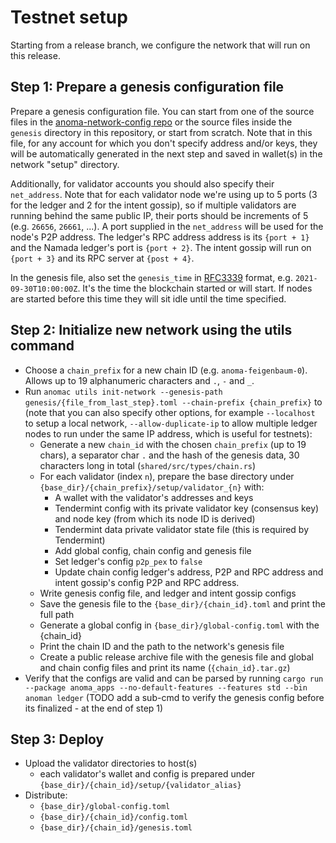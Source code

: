 # Testnet setup

Starting from a release branch, we configure the network that will run on this release.

## Step 1: Prepare a genesis configuration file

Prepare a genesis configuration file. You can start from one of the source files in the [anoma-network-config repo](https://github.com/heliaxdev/anoma-network-config/tree/master/src) or the source files inside the `genesis` directory in this repository, or start from scratch. Note that in this file, for any account for which you don't specify address and/or keys, they will be automatically generated in the next step and saved in wallet(s) in the network "setup" directory.

Additionally, for validator accounts you should also specify their `net_address`. Note that for each validator node we're using up to 5 ports (3 for the ledger and 2 for the intent gossip), so if multiple validators are running behind the same public IP, their ports should be increments of 5 (e.g. `26656`, `26661`, ...). A port supplied in the `net_address` will be used for the node's P2P address. The ledger's RPC address address is its `{port + 1}` and the Namada ledger's port is `{port + 2}`. The intent gossip will run on `{port + 3}` and its RPC server at `{post + 4}`.

In the genesis file, also set the `genesis_time` in [RFC3339](https://www.ietf.org/rfc/rfc3339.txt) format, e.g. `2021-09-30T10:00:00Z`. It's the time the blockchain started or will start. If nodes are started before this time they will sit idle until the time specified.

## Step 2: Initialize new network using the utils command

- Choose a `chain_prefix` for a new chain ID (e.g. `anoma-feigenbaum-0`). Allows up to 19 alphanumeric characters and `.`, `-` and `_`.
- Run `anomac utils init-network --genesis-path genesis/{file_from_last_step}.toml --chain-prefix {chain_prefix}` to (note that you can also specify other options, for example `--localhost` to setup a local network, `--allow-duplicate-ip` to allow multiple ledger nodes to run under the same IP address, which is useful for testnets):
  - Generate a new `chain_id` with the chosen `chain_prefix` (up to 19 chars), a separator char `.` and the hash of the genesis data, 30 characters long in total (`shared/src/types/chain.rs`)
  - For each validator (index `n`), prepare the base directory under `{base_dir}/{chain_prefix}/setup/validator_{n}` with:
    - A wallet with the validator's addresses and keys
    - Tendermint config with its private validator key (consensus key) and node key (from which its node ID is derived)
    - Tendermint data private validator state file (this is required by Tendermint)
    - Add global config, chain config and genesis file
    - Set ledger's config `p2p_pex` to `false`
    - Update chain config ledger's address, P2P and RPC address and intent gossip's config P2P and RPC address.
  - Write genesis config file, and ledger and intent gossip configs
  - Save the genesis file to the `{base_dir}/{chain_id}.toml` and print the full path
  - Generate a global config in `{base_dir}/global-config.toml` with the {chain_id}
  - Print the chain ID and the path to the network's genesis file
  - Create a public release archive file with the genesis file and global and chain config files and print its name (`{chain_id}.tar.gz`)
- Verify that the configs are valid and can be parsed by running `cargo run --package anoma_apps --no-default-features --features std --bin anoman ledger` (TODO add a sub-cmd to verify the genesis config before its finalized - at the end of step 1)

## Step 3: Deploy

- Upload the validator directories to host(s)
  - each validator's wallet and config is prepared under `{base_dir}/{chain_id}/setup/{validator_alias}`
- Distribute:
  - `{base_dir}/global-config.toml`
  - `{base_dir}/{chain_id}/config.toml`
  - `{base_dir}/{chain_id}/genesis.toml`
